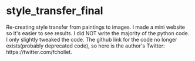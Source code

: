 # style_transfer_final
<body>Re-creating style transfer from paintings to images. I made a mini website so it's easier to see results. I did NOT write the majority of the python code. I only slightly tweaked the code. The github link for the code no longer exists(probably deprecated code), so here is the author's Twitter: https://twitter.com/fchollet.</body>

